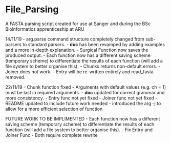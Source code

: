 # File_Parsing
A FASTA parsing script created for use at Sanger and during the BSc Bioinformatics apprenticeship at ARU

14/11/19 	- arg.parse command structure completely changed from sub-parsers to 				standard parsers.
			- __doc__ has been revamped by adding examples and a more in-depth explanation.
			- Surgical Function now saves the produced output.
			- Each function now has a different saving scheme (temporary scheme) to differentiate the results of each function (will add a file system to better organise this).
			- Chunks returns non-default errors.
			- Joiner does not work.
			- Entry will be re-written entirely and read_fasta removed.

22/11/19	- Chunk function fixed
				- Arguments with default values (e.g. ch = 1) must be last in required arguments.
			- __doc__ updated for correct grammar and more consistency.
			- Entry func not yet fixed
			- Joiner func not yet fixed
			- README updated to include future work needed
			- introduced the arg -j to allow for a more efficient selection of function


FUTURE WORK TO BE IMPLIMENTED
			- Each function now has a different saving scheme (temporary scheme) to differentiate the results of each function (will add a file system to better organise this).
			- Fix Entry and Joiner Func
				- Both require complete rewrite